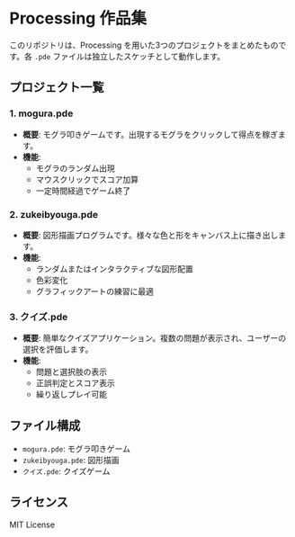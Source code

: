 # Processing 作品集

このリポジトリは、Processing を用いた3つのプロジェクトをまとめたものです。各 `.pde` ファイルは独立したスケッチとして動作します。

## プロジェクト一覧

### 1. mogura.pde
- **概要**: モグラ叩きゲームです。出現するモグラをクリックして得点を稼ぎます。
- **機能**:
  - モグラのランダム出現
  - マウスクリックでスコア加算
  - 一定時間経過でゲーム終了

### 2. zukeibyouga.pde
- **概要**: 図形描画プログラムです。様々な色と形をキャンバス上に描き出します。
- **機能**:
  - ランダムまたはインタラクティブな図形配置
  - 色彩変化
  - グラフィックアートの練習に最適

### 3. クイズ.pde
- **概要**: 簡単なクイズアプリケーション。複数の問題が表示され、ユーザーの選択を評価します。
- **機能**:
  - 問題と選択肢の表示
  - 正誤判定とスコア表示
  - 繰り返しプレイ可能

## ファイル構成

- `mogura.pde`: モグラ叩きゲーム
- `zukeibyouga.pde`: 図形描画
- `クイズ.pde`: クイズゲーム

## ライセンス

MIT License
